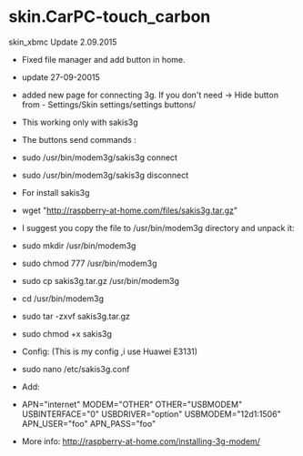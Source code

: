 skin.CarPC-touch_carbon
=======================

skin_xbmc
Update 2.09.2015
- Fixed file manager and add button in home.

- update 27-09-20015
- added new page for connecting 3g. If you don't need -> Hide button from - Settings/Skin settings/settings buttons/
- This working only with sakis3g
- The buttons send commands :
- sudo /usr/bin/modem3g/sakis3g connect
- sudo /usr/bin/modem3g/sakis3g disconnect

- For install sakis3g 
- wget "http://raspberry-at-home.com/files/sakis3g.tar.gz"
- I suggest you copy the file to /usr/bin/modem3g directory and unpack it:

- sudo mkdir /usr/bin/modem3g
- sudo chmod 777 /usr/bin/modem3g
- sudo cp sakis3g.tar.gz /usr/bin/modem3g
- cd /usr/bin/modem3g
- sudo tar -zxvf sakis3g.tar.gz
- sudo chmod +x sakis3g

- Config: (This is my config ,i use Huawei E3131)
- sudo nano /etc/sakis3g.conf
- Add:
- APN="internet"
MODEM="OTHER"
OTHER="USBMODEM"
USBINTERFACE="0"
USBDRIVER="option"
USBMODEM="12d1:1506"
APN_USER="foo"
APN_PASS="foo"

- More info: http://raspberry-at-home.com/installing-3g-modem/
